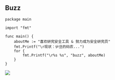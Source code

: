 ## Buzz

```golang
package main

import "fmt"

func main() {
	aboutMe := "喜欢研究安全工具 & 努力成为安全研究员"
	fmt.Printf("\r现状：屮旦的码农...")
	for {
		fmt.Printf("\r%s %s", "buzz", aboutMe)
	}
}
```

![](https://github-readme-stats.vercel.app/api?username=Buzz2d0)